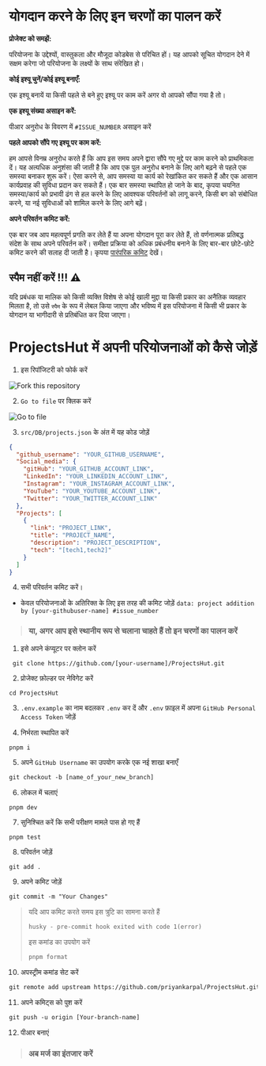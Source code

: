 # योगदान करने के लिए इन चरणों का पालन करें

**प्रोजेक्ट को समझें:**

परियोजना के उद्देश्यों, वास्तुकला और मौजूदा कोडबेस से परिचित हों। यह आपको सूचित योगदान देने में सक्षम करेगा जो परियोजना के लक्ष्यों के साथ संरेखित हो।

**कोई इश्यू चुनें/कोई इश्यू बनाएँ:**

एक इश्यू बनायें या किसी पहले से बने हुए इश्यू पर काम करें अगर वो आपको सौंपा गया है तो।

**एक इश्यू संख्या असाइन करें:**

पीआर अनुरोध के विवरण में `#ISSUE_NUMBER` असाइन करें

**पहले आपको सौंपे गए इश्यू पर काम करें:**

हम आपसे विनम्र अनुरोध करते हैं कि आप इस समय अपने द्वारा सौंपे गए मुद्दे पर काम करने को प्राथमिकता दें। यह अत्यधिक अनुशंसा की जाती है कि आप एक पुल अनुरोध बनाने के लिए आगे बढ़ने से पहले एक समस्या बनाकर शुरू करें। ऐसा करने से, आप समस्या या कार्य को रेखांकित कर सकते हैं और एक आसान कार्यप्रवाह की सुविधा प्रदान कर सकते हैं। एक बार समस्या स्थापित हो जाने के बाद, कृपया चयनित समस्या/कार्य को प्रभावी ढंग से हल करने के लिए आवश्यक परिवर्तनों को लागू करने, किसी बग को संबोधित करने, या नई सुविधाओं को शामिल करने के लिए आगे बढ़ें।

**अपने परिवर्तन कमिट करें:**

एक बार जब आप महत्वपूर्ण प्रगति कर लेते हैं या अपना योगदान पूरा कर लेते हैं, तो वर्णनात्मक प्रतिबद्ध संदेश के साथ अपने परिवर्तन करें। समीक्षा प्रक्रिया को अधिक प्रबंधनीय बनाने के लिए बार-बार छोटे-छोटे कमिट करने की सलाह दी जाती है। कृपया [पारंपरिक कमिट](https://www.conventionalcommits.org/en/v1.0.0/) देखें।

## स्पैम नहीं करें !!! ⚠

यदि प्रबंधक या मालिक को किसी व्यक्ति विशेष से कोई खाली मुद्दा या किसी प्रकार का अनैतिक व्यवहार मिलता है, तो उसे `स्पैम` के रूप में लेबल किया जाएगा और भविष्य में इस परियोजना में किसी भी प्रकार के योगदान या भागीदारी से प्रतिबंधित कर दिया जाएगा।

# ProjectsHut में अपनी परियोजनाओं को कैसे जोड़ें

1. इस रिपॉजिटरी को फोर्क करें

![Fork this repository](https://user-images.githubusercontent.com/88102392/226444075-7d7d28b5-8d88-459a-bb82-38a3f64aaf28.png)

2. `Go to file` पर क्लिक करें

![Go to file](https://user-images.githubusercontent.com/88102392/226444608-12a2abb9-436c-4843-8893-49029cb4c033.png)

3. `src/DB/projects.json` के अंत में यह कोड जोड़ें

```json
{
  "github_username": "YOUR_GITHUB_USERNAME",
  "Social_media": {
    "gitHub": "YOUR_GITHUB_ACCOUNT_LINK",
    "LinkedIn": "YOUR_LINKEDIN_ACCOUNT_LINK",
    "Instagram": "YOUR_INSTAGRAM_ACCOUNT_LINK",
    "YouTube": "YOUR_YOUTUBE_ACCOUNT_LINK",
    "Twitter": "YOUR_TWITTER_ACCOUNT_LINK"
  },
  "Projects": [
    {
      "link": "PROJECT_LINK",
      "title": "PROJECT_NAME",
      "description": "PROJECT_DESCRIPTION",
      "tech": "[tech1,tech2]"
    }
  ]
}
```

4. सभी परिवर्तन कमिट करें।

- केवल परियोजनाओं के अतिरिक्त के लिए इस तरह की कमिट जोड़ें `data: project addition by [your-githubuser-name] #issue_number`

> ### या, अगर आप इसे स्थानीय रूप से चलाना चाहते हैं तो इन चरणों का पालन करें

1. इसे अपने कंप्यूटर पर क्लोन करें

```
 git clone https://github.com/[your-username]/ProjectsHut.git
```

2. प्रोजेक्ट फ़ोल्डर पर नेविगेट करें

```
cd ProjectsHut
```

3. `.env.example` का नाम बदलकर `.env` कर दें और `.env` फ़ाइल में अपना `GitHub Personal Access Token` जोड़ें

4. निर्भरता स्थापित करें

```
pnpm i
```

5. अपने `GitHub Username` का उपयोग करके एक नई शाखा बनाएँ

```diff
git checkout -b [name_of_your_new_branch]
```

6. लोकल में चलाएं

```
pnpm dev
```

7. सुनिश्चित करें कि सभी परीक्षण मामले पास हो गए हैं

```
pnpm test
```

8. परिवर्तन जोड़ें

```diff
git add .
```

9. अपने कमिट जोड़ें

```diff
git commit -m "Your Changes"
```

> यदि आप कमिट करते समय इस त्रुटि का सामना करते हैं
>
> ```diff
> husky - pre-commit hook exited with code 1(error)
> ```
>
> इस कमांड का उपयोग करें
>
> ```diff
> pnpm format
> ```

10. अपस्ट्रीम कमांड सेट करें

```diff
git remote add upstream https://github.com/priyankarpal/ProjectsHut.git
```

11. अपने कमिट्स को पुश करें

```diff
git push -u origin [Your-branch-name]
```

12. पीआर बनाएं

> ### अब मर्ज का इंतजार करें
